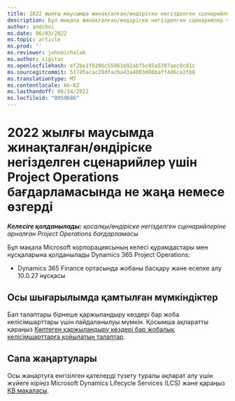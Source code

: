 ```yaml
---
title: 2022 жылғы маусымда жинақталған/өндіріске негізделген сценарийлер үшін Project Operations бағдарламасында не жаңа немесе өзгерді
description: Бұл мақала жинақталған/өндіріске негізделген сценарийлер үшін Жоба операцияларының 2022 жылдың маусым айындағы шығарылымында қолжетімді сапа жаңартулары туралы ақпаратты береді.
author: andchoi
ms.date: 06/03/2022
ms.topic: article
ms.prod: ''
ms.reviewer: johnmichalak
ms.author: sigitac
ms.openlocfilehash: ef2be1f6286c55861e92abf5c85a5387aec8cd1c
ms.sourcegitcommit: 51745acac29dfacba43a4003d86baff4d6ca2fb8
ms.translationtype: MT
ms.contentlocale: kk-KZ
ms.lasthandoff: 06/14/2022
ms.locfileid: "8959686"
---
```

# <a name="whats-new-or-changed-in-project-operations-june-2022-for-stockedproduction-based-scenarios"></a>2022 жылғы маусымда жинақталған/өндіріске негізделген сценарийлер үшін Project Operations бағдарламасында не жаңа немесе өзгерді

_**Келесіге қолданылады:** қосалқы/өндіріске негізделген сценарийлеріне арналған Project Operations бағдарламасы_

Бұл мақала Microsoft корпорациясының келесі құрамдастары мен нұсқаларына қолданылады Dynamics 365 Project Operations:

- Dynamics 365 Finance ортасында жобаны басқару және есепке алу 10.0.27 нұсқасы

## <a name="features-included-in-this-release"></a>Осы шығарылымда қамтылған мүмкіндіктер

Бап талаптары бірнеше қаржыландыру көздері бар жоба келісімшарттары үшін пайдаланылуы мүмкін. Қосымша ақпаратты қараңыз [Көптеген қаржыландыру көздері бар жобалық келісімшарттарға қойылатын талаптар](/multiple-funding-sources-item-req.md).

## <a name="quality-updates"></a>Сапа жаңартулары

Осы жаңартуға енгізілген қателерді түзету туралы ақпарат алу үшін жүйеге кіріңіз Microsoft Dynamics Lifecycle Services (LCS) және қараңыз [KB мақаласы](https://fix.lcs.dynamics.com/Issue/Details?bugId=673271).
